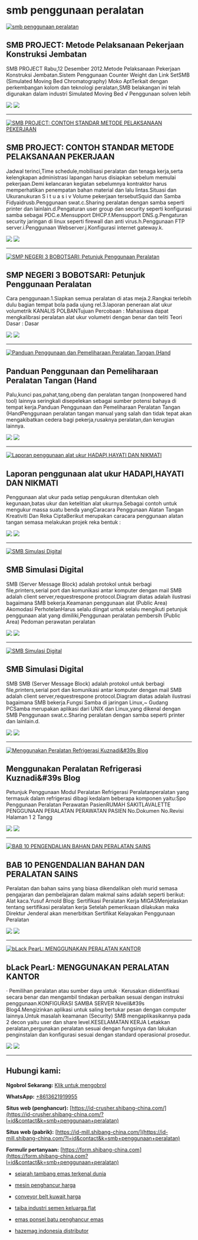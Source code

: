 # smb penggunaan peralatan

<a href="https://swt.shibang-china.com/?l=id&img&k=smb+penggunaan+peralatan" target="_blank">![smb penggunaan peralatan](http://static.shibang-china.com/all-800x300/161.jpg)</a>

## SMB PROJECT: Metode Pelaksanaan Pekerjaan Konstruksi Jembatan
SMB PROJECT Rabu,12 Desember 2012.Metode Pelaksanaan Pekerjaan Konstruksi Jembatan.Sistem Penggunaan Counter Weight dan Link SetSMB (Simulated Moving Bed Chromatography) Moko AptTerkait dengan perkembangan kolom dan teknologi peralatan,SMB belakangan ini telah digunakan dalam industri Simulated Moving Bed √ Penggunaan solven lebih


<a href="https://whatsapp.shibangsoft.com/WhatsApp.php" target="_blank" title="WhatsApp">![](http://static.shibang-china.com/icon/whatsapp.png)</a> <a href="https://swt.shibang-china.com/?l=id&icon&k=smb+penggunaan+peralatan" target="_blank">![](http://static.shibang-china.com/icon/chat-id.png)</a>

---

<a href="https://swt.shibang-china.com/?l=id&img&k=smb+penggunaan+peralatan" target="_blank">![SMB PROJECT: CONTOH STANDAR METODE PELAKSANAAN PEKERJAAN](http://static.shibang-china.com/all-800x300/72.jpg)</a>

## SMB PROJECT: CONTOH STANDAR METODE PELAKSANAAN PEKERJAAN
Jadwal terinci,Time schedule,mobilisasi peralatan dan tenaga kerja,serta kelengkapan administrasi lapangan harus disiapkan sebelum memulai pekerjaan.Demi kelancaran kegiatan sebelumnya kontraktor harus memperhatikan penempatan bahan material dan lalu lintas.Situasi dan Ukuranukuran S i t u a s i v Volume pekerjaan tersebutSquid dan Samba Fidyaidrusb.Penggunaan swat.c.Sharing peralatan dengan samba seperti printer dan lainlain.d.Pengaturan user group dan security seperti konfigurasi samba sebagai PDC.e.Mensupport DHCP.f.Mensupport DNS.g.Pengaturan security jaringan di linux seperti firewall dan anti virus.h.Penggunaan FTP server.i.Penggunaan Webserver.j.Konfigurasi internet gateway.k.


<a href="https://whatsapp.shibangsoft.com/WhatsApp.php" target="_blank" title="WhatsApp">![](http://static.shibang-china.com/icon/whatsapp.png)</a> <a href="https://swt.shibang-china.com/?l=id&icon&k=smb+penggunaan+peralatan" target="_blank">![](http://static.shibang-china.com/icon/chat-id.png)</a>

---

<a href="https://swt.shibang-china.com/?l=id&img&k=smb+penggunaan+peralatan" target="_blank">![SMP NEGERI 3 BOBOTSARI: Petunjuk Penggunaan Peralatan](http://static.shibang-china.com/all-800x300/1245.jpg)</a>

## SMP NEGERI 3 BOBOTSARI: Petunjuk Penggunaan Peralatan
Cara penggunaan.1.Siapkan semua peralatan di atas meja.2.Rangkai terlebih dulu bagian tempat bola pada ujung rel.3.laporan peneraan alat ukur volumetrik KANALIS POLBANTujuan Percobaan : Mahasiswa dapat mengkalibrasi peralatan alat ukur volumetri dengan benar dan teliti Teori Dasar : Dasar


<a href="https://whatsapp.shibangsoft.com/WhatsApp.php" target="_blank" title="WhatsApp">![](http://static.shibang-china.com/icon/whatsapp.png)</a> <a href="https://swt.shibang-china.com/?l=id&icon&k=smb+penggunaan+peralatan" target="_blank">![](http://static.shibang-china.com/icon/chat-id.png)</a>

---

<a href="https://swt.shibang-china.com/?l=id&img&k=smb+penggunaan+peralatan" target="_blank">![Panduan Penggunaan dan Pemeliharaan Peralatan Tangan (Hand](http://static.shibang-china.com/all-800x300/340.jpg)</a>

## Panduan Penggunaan dan Pemeliharaan Peralatan Tangan (Hand
Palu,kunci pas,pahat,tang,obeng dan peralatan tangan (nonpowered hand tool) lainnya seringkali disepelekan sebagai sumber potensi bahaya di tempat kerja.Panduan Penggunaan dan Pemeliharaan Peralatan Tangan (HandPenggunaan peralatan tangan manual yang salah dan tidak tepat akan mengakibatkan cedera bagi pekerja,rusaknya peralatan,dan kerugian lainnya.


<a href="https://whatsapp.shibangsoft.com/WhatsApp.php" target="_blank" title="WhatsApp">![](http://static.shibang-china.com/icon/whatsapp.png)</a> <a href="https://swt.shibang-china.com/?l=id&icon&k=smb+penggunaan+peralatan" target="_blank">![](http://static.shibang-china.com/icon/chat-id.png)</a>

---

<a href="https://swt.shibang-china.com/?l=id&img&k=smb+penggunaan+peralatan" target="_blank">![Laporan penggunaan alat ukur HADAPI,HAYATI DAN NIKMATI](http://static.shibang-china.com/all-800x300/13.jpg)</a>

## Laporan penggunaan alat ukur HADAPI,HAYATI DAN NIKMATI
Penggunaan alat ukur pada setiap pengukuran ditentukan oleh kegunaan,batas ukur dan ketelitian alat ukurnya.Sebagai contoh untuk mengukur massa suatu benda yangCaracara Penggunaan Alatan Tangan Kreativiti Dan Reka CiptaBerikut merupakan caracara penggunaan alatan tangan semasa melakukan projek reka bentuk :


<a href="https://whatsapp.shibangsoft.com/WhatsApp.php" target="_blank" title="WhatsApp">![](http://static.shibang-china.com/icon/whatsapp.png)</a> <a href="https://swt.shibang-china.com/?l=id&icon&k=smb+penggunaan+peralatan" target="_blank">![](http://static.shibang-china.com/icon/chat-id.png)</a>

---

<a href="https://swt.shibang-china.com/?l=id&img&k=smb+penggunaan+peralatan" target="_blank">![SMB Simulasi Digital](http://static.shibang-china.com/all-800x300/549.jpg)</a>

## SMB Simulasi Digital
SMB (Server Message Block) adalah protokol untuk berbagi file,printers,serial port dan komunikasi antar komputer dengan mail SMB adalah client server,requestrespone protocol.Diagram diatas adalah ilustrasi bagaimana SMB bekerja.Keamanan penggunaan alat (Public Area) Akomodasi PerhotelanHarus selalu diingat untuk selalu mengikuti petunjuk penggunaan alat yang dimiliki,Penggunaan peralatan pembersih (Public Area) Pedoman perawatan peralatan


<a href="https://whatsapp.shibangsoft.com/WhatsApp.php" target="_blank" title="WhatsApp">![](http://static.shibang-china.com/icon/whatsapp.png)</a> <a href="https://swt.shibang-china.com/?l=id&icon&k=smb+penggunaan+peralatan" target="_blank">![](http://static.shibang-china.com/icon/chat-id.png)</a>

---

<a href="https://swt.shibang-china.com/?l=id&img&k=smb+penggunaan+peralatan" target="_blank">![SMB Simulasi Digital](http://static.shibang-china.com/all-800x300/234.jpg)</a>

## SMB Simulasi Digital
SMB SMB (Server Message Block) adalah protokol untuk berbagi file,printers,serial port dan komunikasi antar komputer dengan mail SMB adalah client server,requestrespone protocol.Diagram diatas adalah ilustrasi bagaimana SMB bekerja.Fungsi Samba di jaringan Linux,~ Gudang PCSamba merupakan aplikasi dari UNIX dan Linux,yang dikenal dengan SMB Penggunaan swat.c.Sharing peralatan dengan samba seperti printer dan lainlain.d.


<a href="https://whatsapp.shibangsoft.com/WhatsApp.php" target="_blank" title="WhatsApp">![](http://static.shibang-china.com/icon/whatsapp.png)</a> <a href="https://swt.shibang-china.com/?l=id&icon&k=smb+penggunaan+peralatan" target="_blank">![](http://static.shibang-china.com/icon/chat-id.png)</a>

---

<a href="https://swt.shibang-china.com/?l=id&img&k=smb+penggunaan+peralatan" target="_blank">![Menggunakan Peralatan Refrigerasi Kuznadi&#39s Blog](http://static.shibang-china.com/all-800x300/1431.jpg)</a>

## Menggunakan Peralatan Refrigerasi Kuznadi&#39s Blog
Petunjuk Penggunaan Modul Peralatan Refrigerasi Peralatanperalatan yang termasuk dalam refrigerasi dibagi kedalam beberapa komponen yaitu:Spo Penggunaan Peralatan Perawatan PasienRUMAH SAKITLAVALETTE PENGGUNAAN PERALATAN PERAWATAN PASIEN No.Dokumen No.Revisi Halaman 1 2 Tangg


<a href="https://whatsapp.shibangsoft.com/WhatsApp.php" target="_blank" title="WhatsApp">![](http://static.shibang-china.com/icon/whatsapp.png)</a> <a href="https://swt.shibang-china.com/?l=id&icon&k=smb+penggunaan+peralatan" target="_blank">![](http://static.shibang-china.com/icon/chat-id.png)</a>

---

<a href="https://swt.shibang-china.com/?l=id&img&k=smb+penggunaan+peralatan" target="_blank">![BAB 10 PENGENDALIAN BAHAN DAN PERALATAN SAINS](http://static.shibang-china.com/all-800x300/876.jpg)</a>

## BAB 10 PENGENDALIAN BAHAN DAN PERALATAN SAINS
Peralatan dan bahan sains yang biasa dikendalikan oleh murid semasa pengajaran dan pembelajaran dalam makmal sains adalah seperti berikut: Alat kaca.Yusuf Arnold Blog: Sertifikasi Peralatan Kerja MIGASMenjelaskan tentang sertifikasi peralatan kerja Setelah pemeriksaan dilakukan maka Direktur Jenderal akan menerbitkan Sertifikat Kelayakan Penggunaan Peralatan


<a href="https://whatsapp.shibangsoft.com/WhatsApp.php" target="_blank" title="WhatsApp">![](http://static.shibang-china.com/icon/whatsapp.png)</a> <a href="https://swt.shibang-china.com/?l=id&icon&k=smb+penggunaan+peralatan" target="_blank">![](http://static.shibang-china.com/icon/chat-id.png)</a>

---

<a href="https://swt.shibang-china.com/?l=id&img&k=smb+penggunaan+peralatan" target="_blank">![bLack PearL: MENGGUNAKAN PERALATAN KANTOR](http://static.shibang-china.com/all-800x300/1286.jpg)</a>

## bLack PearL: MENGGUNAKAN PERALATAN KANTOR
· Pemilihan peralatan atau sumber daya untuk · Kerusakan diidentifikasi secara benar dan mengambil tindakan perbaikan sesuai dengan instruksi penggunaan.KONFIGURASI SAMBA SERVER Niveil&#39s Blog4.Mengizinkan aplikasi untuk saling bertukar pesan dengan computer lainnya.Untuk masalah keamanan (Security) SMB mengaplikasikannya pada 2 decon yaitu user dan share level.KESELAMATAN KERJA Letakkan peralatan,pergunakan peralatan sesuai dengan fungsinya dan lakukan penginstalan dan konfigurasi sesuai dengan standard operasional prosedur.


<a href="https://whatsapp.shibangsoft.com/WhatsApp.php" target="_blank" title="WhatsApp">![](http://static.shibang-china.com/icon/whatsapp.png)</a> <a href="https://swt.shibang-china.com/?l=id&icon&k=smb+penggunaan+peralatan" target="_blank">![](http://static.shibang-china.com/icon/chat-id.png)</a>

---
## Hubungi kami:

**Ngobrol Sekarang:** [Klik untuk mengobrol](https://swt.shibang-china.com?l=id&contact&k=smb+penggunaan+peralatan)

**WhatsApp:**  [+8613621919955](https://whatsapp.shibangsoft.com/WhatsApp.php)

**Situs web (penghancur):** [https://id-crusher.shibang-china.com/](https://id-crusher.shibang-china.com/?l=id&contact&k=smb+penggunaan+peralatan)

**Situs web (pabrik):** [https://id-mill.shibang-china.com/](https://id-mill.shibang-china.com/?l=id&contact&k=smb+penggunaan+peralatan)

**Formulir pertanyaan:** [https://form.shibang-china.com](https://form.shibang-china.com?l=id&contact&k=smb+penggunaan+peralatan)

* [sejarah tambang emas terkenal dunia](../38/sejarah%20tambang%20emas%20terkenal%20dunia.md)

* [mesin penghancur harga](../35/mesin%20penghancur%20harga.md)

* [conveyor belt kuwait harga](../32/conveyor%20belt%20kuwait%20harga.md)

* [taiba industri semen keluarga flat](../34/taiba%20industri%20semen%20keluarga%20flat.md)

* [emas ponsel batu penghancur emas](../39/emas%20ponsel%20batu%20penghancur%20emas.md)

* [hazemag indonesia distributor](../36/hazemag%20indonesia%20distributor.md)